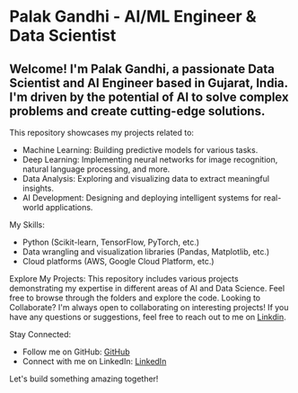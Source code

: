 # Palak Gandhi - AI/ML Engineer & Data Scientist

## Welcome! I'm Palak Gandhi, a passionate Data Scientist and AI Engineer based in Gujarat, India. I'm driven by the potential of AI to solve complex problems and create cutting-edge solutions.

This repository showcases my projects related to:
 * Machine Learning: Building predictive models for various tasks.
 * Deep Learning: Implementing neural networks for image recognition, natural language processing, and more.
 * Data Analysis: Exploring and visualizing data to extract meaningful insights.
 * AI Development: Designing and deploying intelligent systems for real-world applications.

My Skills:
 * Python (Scikit-learn, TensorFlow, PyTorch, etc.)
 * Data wrangling and visualization libraries (Pandas, Matplotlib, etc.)
 * Cloud platforms (AWS, Google Cloud Platform, etc.)

Explore My Projects:
This repository includes various projects demonstrating my expertise in different areas of AI and Data Science. Feel free to browse through the folders and explore the code.
Looking to Collaborate?
I'm always open to collaborating on interesting projects! If you have any questions or suggestions, feel free to reach out to me on [Linkdin](https://www.linkedin.com/in/palakgandhi98/).

Stay Connected:
 * Follow me on GitHub: [GitHub](https://www.github.com/palakgandhi98)
 * Connect with me on LinkedIn: [LinkedIn](https://www.linkedin.com/in/palakgandhi98/)

Let's build something amazing together!
